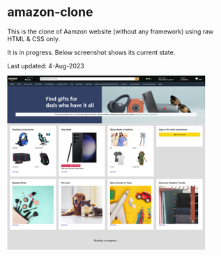 # amazon-clone
This is the clone of Aamzon website (without any framework) using raw HTML & CSS only.

It is in progress. Below screenshot shows its current state.

Last updated: 4-Aug-2023

<img src="./progress-screenshots/progress-sc-6.png" style="width:90%">

